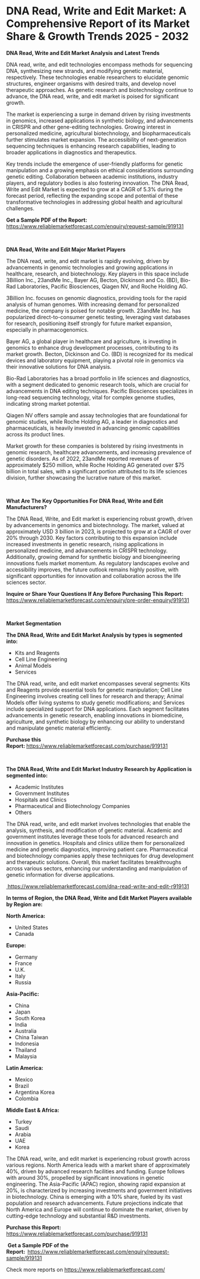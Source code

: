 <p><h1>DNA Read, Write and Edit Market: A Comprehensive Report of its Market Share & Growth Trends 2025 - 2032</h1></p><p><strong>DNA Read, Write and Edit Market Analysis and Latest Trends</strong></p>
<p><p>DNA read, write, and edit technologies encompass methods for sequencing DNA, synthesizing new strands, and modifying genetic material, respectively. These technologies enable researchers to elucidate genomic structures, engineer organisms with desired traits, and develop novel therapeutic approaches. As genetic research and biotechnology continue to advance, the DNA read, write, and edit market is poised for significant growth.</p><p>The market is experiencing a surge in demand driven by rising investments in genomics, increased applications in synthetic biology, and advancements in CRISPR and other gene-editing technologies. Growing interest in personalized medicine, agricultural biotechnology, and biopharmaceuticals further stimulates market expansion. The accessibility of next-generation sequencing techniques is enhancing research capabilities, leading to broader applications in diagnostics and therapeutics.</p><p>Key trends include the emergence of user-friendly platforms for genetic manipulation and a growing emphasis on ethical considerations surrounding genetic editing. Collaboration between academic institutions, industry players, and regulatory bodies is also fostering innovation. The DNA Read, Write and Edit Market is expected to grow at a CAGR of 5.3% during the forecast period, reflecting the expanding scope and potential of these transformative technologies in addressing global health and agricultural challenges.</p></p>
<p><strong>Get a Sample PDF of the Report:&nbsp;</strong> <a href="https://www.reliablemarketforecast.com/enquiry/request-sample/919131?utm_campaign=2810&utm_medium=2&utm_source=Github&utm_content=ia&utm_term=03032025&utm_id=dna-read-write-and-edit">https://www.reliablemarketforecast.com/enquiry/request-sample/919131</a></p>
<p>&nbsp;</p>
<p><strong>DNA Read, Write and Edit Major Market Players</strong></p>
<p><p>The DNA read, write, and edit market is rapidly evolving, driven by advancements in genomic technologies and growing applications in healthcare, research, and biotechnology. Key players in this space include 3Billion Inc., 23andMe Inc., Bayer AG, Becton, Dickinson and Co. (BD), Bio-Rad Laboratories, Pacific Biosciences, Qiagen NV, and Roche Holding AG.</p><p>3Billion Inc. focuses on genomic diagnostics, providing tools for the rapid analysis of human genomes. With increasing demand for personalized medicine, the company is poised for notable growth. 23andMe Inc. has popularized direct-to-consumer genetic testing, leveraging vast databases for research, positioning itself strongly for future market expansion, especially in pharmacogenomics.</p><p>Bayer AG, a global player in healthcare and agriculture, is investing in genomics to enhance drug development processes, contributing to its market growth. Becton, Dickinson and Co. (BD) is recognized for its medical devices and laboratory equipment, playing a pivotal role in genomics via their innovative solutions for DNA analysis.</p><p>Bio-Rad Laboratories has a broad portfolio in life sciences and diagnostics, with a segment dedicated to genomic research tools, which are crucial for advancements in DNA editing techniques. Pacific Biosciences specializes in long-read sequencing technology, vital for complex genome studies, indicating strong market potential.</p><p>Qiagen NV offers sample and assay technologies that are foundational for genomic studies, while Roche Holding AG, a leader in diagnostics and pharmaceuticals, is heavily invested in advancing genomic capabilities across its product lines.</p><p>Market growth for these companies is bolstered by rising investments in genomic research, healthcare advancements, and increasing prevalence of genetic disorders. As of 2022, 23andMe reported revenues of approximately $250 million, while Roche Holding AG generated over $75 billion in total sales, with a significant portion attributed to its life sciences division, further showcasing the lucrative nature of this market.</p></p>
<p>&nbsp;</p>
<p><strong>What Are The Key Opportunities For DNA Read, Write and Edit Manufacturers?</strong></p>
<p><p>The DNA Read, Write, and Edit market is experiencing robust growth, driven by advancements in genomics and biotechnology. The market, valued at approximately USD 3 billion in 2023, is projected to grow at a CAGR of over 20% through 2030. Key factors contributing to this expansion include increased investments in genetic research, rising applications in personalized medicine, and advancements in CRISPR technology. Additionally, growing demand for synthetic biology and bioengineering innovations fuels market momentum. As regulatory landscapes evolve and accessibility improves, the future outlook remains highly positive, with significant opportunities for innovation and collaboration across the life sciences sector.</p></p>
<p><strong>Inquire or Share Your Questions If Any Before Purchasing This Report:</strong> <a href="https://www.reliablemarketforecast.com/enquiry/pre-order-enquiry/919131?utm_campaign=2810&utm_medium=2&utm_source=Github&utm_content=ia&utm_term=03032025&utm_id=dna-read-write-and-edit">https://www.reliablemarketforecast.com/enquiry/pre-order-enquiry/919131</a></p>
<p>&nbsp;</p>
<p><strong>Market Segmentation</strong></p>
<p><strong>The DNA Read, Write and Edit Market Analysis by types is segmented into:</strong></p>
<p><ul><li>Kits and Reagents</li><li>Cell Line Engineering</li><li>Animal Models</li><li>Services</li></ul></p>
<p><p>The DNA read, write, and edit market encompasses several segments: Kits and Reagents provide essential tools for genetic manipulation; Cell Line Engineering involves creating cell lines for research and therapy; Animal Models offer living systems to study genetic modifications; and Services include specialized support for DNA applications. Each segment facilitates advancements in genetic research, enabling innovations in biomedicine, agriculture, and synthetic biology by enhancing our ability to understand and manipulate genetic material efficiently.</p></p>
<p><strong>Purchase this Report:&nbsp;</strong><a href="https://www.reliablemarketforecast.com/purchase/919131?utm_campaign=2810&utm_medium=2&utm_source=Github&utm_content=ia&utm_term=03032025&utm_id=dna-read-write-and-edit">https://www.reliablemarketforecast.com/purchase/919131</a></p>
<p>&nbsp;</p>
<p><strong>The DNA Read, Write and Edit Market Industry Research by Application is segmented into:</strong></p>
<p><ul><li>Academic Institutes</li><li>Government Institutes</li><li>Hospitals and Clinics</li><li>Pharmaceutical and Biotechnology Companies</li><li>Others</li></ul></p>
<p><p>The DNA read, write, and edit market involves technologies that enable the analysis, synthesis, and modification of genetic material. Academic and government institutes leverage these tools for advanced research and innovation in genetics. Hospitals and clinics utilize them for personalized medicine and genetic diagnostics, improving patient care. Pharmaceutical and biotechnology companies apply these techniques for drug development and therapeutic solutions. Overall, this market facilitates breakthroughs across various sectors, enhancing our understanding and manipulation of genetic information for diverse applications.</p></p>
<p><a href="https://www.reliablemarketforecast.com/dna-read-write-and-edit-r919131?utm_campaign=2810&utm_medium=2&utm_source=Github&utm_content=ia&utm_term=03032025&utm_id=dna-read-write-and-edit">&nbsp;https://www.reliablemarketforecast.com/dna-read-write-and-edit-r919131</a></p>
<p><strong>In terms of Region, the DNA Read, Write and Edit Market Players available by Region are:</strong></p>
<p>
    <p> <strong> North America: </strong>
        <ul>
            <li>United States</li>
            <li>Canada</li>
        </ul>
        </p> 
    <p> <strong> Europe: </strong>
        <ul>
            <li>Germany</li>
            <li>France</li>
            <li>U.K.</li>
            <li>Italy</li>
            <li>Russia</li>
        </ul>
        </p> 
    <p> <strong> Asia-Pacific: </strong>
        <ul>
            <li>China</li>
            <li>Japan</li>
            <li>South Korea</li>
            <li>India</li>
            <li>Australia</li>
            <li>China Taiwan</li>
            <li>Indonesia</li>
            <li>Thailand</li>
            <li>Malaysia</li>
        </ul>
        </p> 
    <p> <strong> Latin America: </strong>
        <ul>
            <li>Mexico</li>
            <li>Brazil</li>
            <li>Argentina Korea</li>
            <li>Colombia</li>
        </ul>
        </p> 
    <p> <strong> Middle East & Africa: </strong>
        <ul>
            <li>Turkey</li>
            <li>Saudi</li>
            <li>Arabia</li>
            <li>UAE</li>
            <li>Korea</li>
        </ul>
    </p>
    </p>
<p><p>The DNA read, write, and edit market is experiencing robust growth across various regions. North America leads with a market share of approximately 40%, driven by advanced research facilities and funding. Europe follows with around 30%, propelled by significant innovations in genetic engineering. The Asia-Pacific (APAC) region, showing rapid expansion at 20%, is characterized by increasing investments and government initiatives in biotechnology. China is emerging with a 10% share, fueled by its vast population and research advancements. Future projections indicate that North America and Europe will continue to dominate the market, driven by cutting-edge technology and substantial R&D investments.</p></p>
<p><strong>Purchase this Report: </strong><a href="https://www.reliablemarketforecast.com/purchase/919131?utm_campaign=2810&utm_medium=2&utm_source=Github&utm_content=ia&utm_term=03032025&utm_id=dna-read-write-and-edit">https://www.reliablemarketforecast.com/purchase/919131</a></p>
<p>&nbsp;<strong>Get a Sample PDF of the Report:&nbsp;&nbsp;</strong><a href="https://www.reliablemarketforecast.com/enquiry/request-sample/919131?utm_campaign=2810&utm_medium=2&utm_source=Github&utm_content=ia&utm_term=03032025&utm_id=dna-read-write-and-edit">https://www.reliablemarketforecast.com/enquiry/request-sample/919131</a></p>
<p><strong></strong></p>
<p>Check more reports on <a href="https://www.reliablemarketforecast.com/?utm_campaign=2810&utm_medium=2&utm_source=Github&utm_content=ia&utm_term=03032025&utm_id=dna-read-write-and-edit">https://www.reliablemarketforecast.com/</a></p>